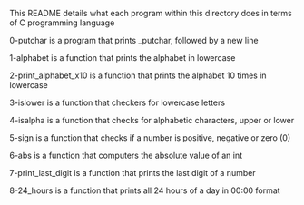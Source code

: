 This README details what each program within this directory does in terms of C programming language

0-putchar is a program that prints _putchar, followed by a new line

1-alphabet is a function that prints the alphabet in lowercase

2-print_alphabet_x10 is a function that prints the alphabet 10 times in lowercase

3-islower is a function that checkers for lowercase letters

4-isalpha is a function that checks for alphabetic characters, upper or lower

5-sign is a function that checks if a number is positive, negative or zero (0)

6-abs is a function that computers the absolute value of an int

7-print_last_digit is a function that prints the last digit of a number

8-24_hours is a function that prints all 24 hours of a day in 00:00 format

